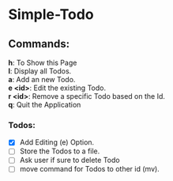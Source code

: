 # Simple-Todo

## Commands:
**h**: To Show this Page <br>
**l**: Display all Todos.<br>
**a**: Add an new Todo.<br>
**e \<id>**: Edit the existing Todo.<br>
**r \<id>**: Remove a specific Todo based on the Id.<br>
**q**: Quit the Application<br>


### Todos:
- [x] Add Editing (e) Option.
- [ ] Store the Todos to a file.
- [ ] Ask user if sure to delete Todo
- [ ] move command for Todos to other id (mv).
